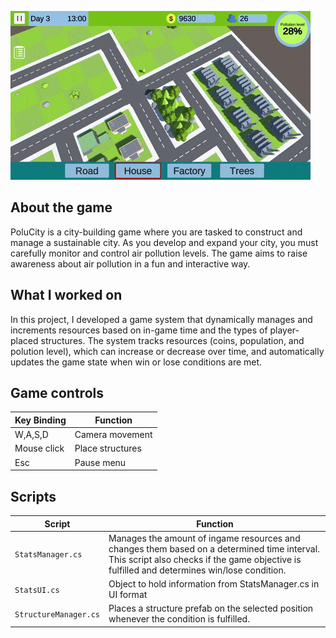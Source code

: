 ![image](..\src\Polucity\Polucity_gif.gif)
## About the game

PoluCity is a city-building game where you are tasked to construct and manage a sustainable city. As you develop and expand your city, you must carefully monitor and control air pollution levels. The game aims to raise awareness about air pollution in a fun and interactive way.

## What I worked on
In this project, I developed a game system that dynamically manages and increments resources based on in-game time and the types of player-placed structures. The system tracks resources (coins, population, and polution level), which can increase or decrease over time, and automatically updates the game state when win or lose conditions are met.


## Game controls

| Key Binding       | Function          |
| ----------------- | ----------------- |
| W,A,S,D           | Camera movement   |
| Mouse click       | Place structures  |
| Esc               | Pause menu        |

## Scripts

| Script       | Function                                                  |
| ------------------- | ------------------------------------------------------------ |
| `StatsManager.cs` | Manages the amount of ingame resources and changes them based on a determined time interval. This script also checks if the game objective is fulfilled and determines win/lose condition. |
| `StatsUI.cs`  | Object to hold information from StatsManager.cs in UI format |
| `StructureManager.cs`  | Places a structure prefab on the selected position whenever the condition is fulfilled. |